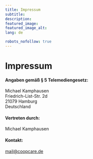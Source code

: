 ```yaml
---
title: Impressum
subtitle:
description:
featured_image:
featured_image_alt:
lang: de

robots_nofollow: true
---
```


<h1 class="website__hidden">Impressum</h1>

#### Angaben gemäß § 5 Telemediengesetz:

Michael Kamphausen  
Friedrich-List-Str. 2d  
21079 Hamburg  
Deutschland

#### Vertreten durch:

Michael Kamphausen

#### Kontakt:

<p><a href="&#109;&#97;&#105;&#108;&#116;&#111;&#58;&#109;&#97;&#105;&#108;&#64;&#99;&#111;&#111;&#112;&#99;&#97;&#114;&#101;&#46;&#100;&#101;">&#109;&#97;&#105;&#108;&#64;&#99;&#111;&#111;&#112;&#99;&#97;&#114;&#101;&#46;&#100;&#101;</a></p>
